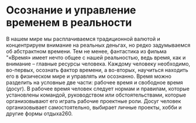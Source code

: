# Осознание и управление временем в реальности

В нашем мире мы расплачиваемся традиционной валютой и концентрируем внимание на реальных деньгах, но редко задумываемся об абстрактном времени. Тем не менее, фантастика из фильма "«Время» имеет нечто общее с нашей реальностью, ведь время, как и внимание – главные ресурсы человека. Каждому человеку необходимо, во-первых, осознать фактор времени, а во-вторых, научиться находить его в физическом мире и управлять им осознанно.
Время можно разделить на условные две части: рабочее время и свободное время (досуг). В рабочее время человек следует нормам и правилам, которые установлены командой, руководством или обстоятельствами, которые организовывают его играть рабочие проектные роли. Досуг человек организовывает самостоятельно, выбирает личные проекты, хобби и другие формы отдыха260.
